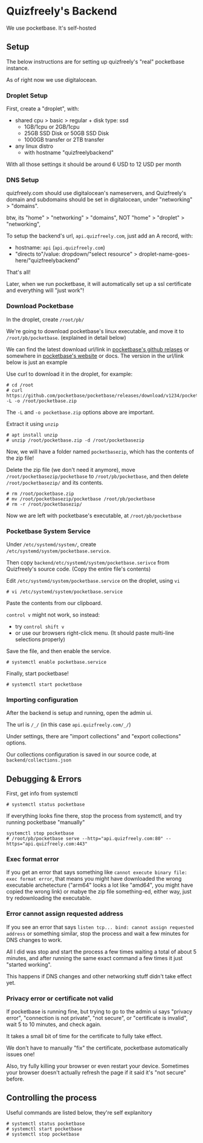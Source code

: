 # Quizfreely's Backend

We use pocketbase. It's self-hosted

## Setup

The below instructions are for setting up quizfreely's "real" pocketbase instance.

As of right now we use digitalocean.

### Droplet Setup

First, create a "droplet", with:
- shared cpu > basic > regular + disk type: ssd
  - 1GB/1cpu or 2GB/1cpu
  - 25GB SSD Disk or 50GB SSD Disk
  - 1000GB transfer or 2TB transfer
- any linux distro
  - with hostname "quizfreelybackend"

With all those settings it should be around 6 USD to 12 USD per month

### DNS Setup

quizfreely.com should use digitalocean's nameservers, and Quizfreely's domain and subdomains should be set in digitalocean, under "networking" > "domains".

btw, its "home" > "networking" > "domains", NOT "home" > "droplet" > "networking",

To setup the backend's url, `api.quizfreely.com`, just add an A record, with:
- hostname: `api` (`api.quizfreely.com`)
- "directs to"/value: dropdown/"select resource" > droplet-name-goes-here/"quizfreelybackend"

That's all!

Later, when we run pocketbase, it will automatically set up a ssl certificate and everything will "just work"!

### Download Pocketbase

In the droplet, create `/root/pb/`

We're going to download pocketbase's linux executable, and move it to `/root/pb/pocketbase`. (explained in detail below)

We can find the latest download url/link in [pocketbase's github relases](https://github.com/pocketbase/pocketbase/releases) or somewhere in [pocketbase's website](https://pocketbase.io) or docs. The version in the url/link below is just an example

Use curl to download it in the droplet, for example:
```
# cd /root
# curl https://github.com/pocketbase/pocketbase/releases/download/v1234/pocketbase_1234_linux_amd64.zip -L -o /root/pocketbase.zip
```

The `-L` and `-o pocketbase.zip` options above are important.

Extract it using `unzip`
```
# apt install unzip
# unzip /root/pocketbase.zip -d /root/pocketbasezip
```

Now, we will have a folder named `pocketbasezip`, which has the contents of the zip file!

Delete the zip file (we don't need it anymore), move `/root/pocketbasezip/pocketbase` to `/root/pb/pocketbase`, and then delete `/root/pocketbasezip/` and its contents.
```
# rm /root/pocketbase.zip
# mv /root/pocketbasezip/pocketbase /root/pb/pocketbase
# rm -r /root/pocketbasezip/
```

Now we are left with pocketbase's executable, at `/root/pb/pocketbase`

### Pocketbase System Service

Under `/etc/systemd/system/`, create `/etc/systemd/system/pocketbase.service`.

Then copy `backend/etc/systemd/system/pocketbase.serivce` from Quizfreely's source code. (Copy the entire file's contents)

Edit `/etc/systemd/system/pocketbase.service` on the droplet, using `vi`
```
# vi /etc/systemd/system/pocketbase.service
```

Paste the contents from our clipboard.

`control v` might not work, so instead:
  - try `control shift v`
  - or use our browsers right-click menu. (It should paste multi-line selections properly)

Save the file, and then enable the service.
```
# systemctl enable pocketbase.service
```

Finally, start pocketbase!
```
# systemctl start pocketbase
```

### Importing configuration

After the backend is setup and running, open the admin ui.

The url is `/_/` (in this case `api.quizfreely.com/_/`)

Under settings, there are "import collections" and "export collections" options.

Our collections configuration is saved in our source code, at `backend/collections.json`

## Debugging & Errors

First, get info from systemctl
```
# systemctl status pocketbase
```

If everything looks fine there, stop the process from systemctl, and try running pocketbase "manually"
```
systemctl stop pocketbase
# /root/pb/pocketbase serve --http="api.quizfreely.com:80" --https="api.quizfreely.com:443"
```

### Exec format error

If you get an error that says something like `cannot execute binary file: exec format error`, that means you might have downloaded the wrong executable archetecture ("arm64" looks a lot like "amd64", you might have copied the wrong link) or mabye the zip file something-ed, either way, just try redownloading the executable.

### Error cannot assign requested address

If you see an error that says `listen tcp... bind: cannot assign requested address` or something similar, stop the process and wait a few minutes for DNS changes to work.

All I did was stop and start the process a few times waiting a total of about 5 minutes, and after running the same exact command a few times it just "started working".

This happens if DNS changes and other networking stuff didn't take effect yet.

### Privacy error or certificate not valid

If pocketbase is running fine, but trying to go to the admin ui says "privacy error", "connection is not private", "not secure", or "certificate is invalid", wait 5 to 10 minutes, and check again.

It takes a small bit of time for the certificate to fully take effect.

We don't have to manually "fix" the certificate, pocketbase automatically issues one!

Also, try fully killing your browser or even restart your device. Sometimes your browser doesn't actually refresh the page if it said it's "not secure" before.

## Controlling the process

Useful commands are listed below, they're self explanitory

```
# systemctl status pocketbase
# systemctl start pocketbase
# systemctl stop pocketbase
```
